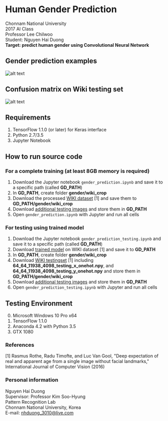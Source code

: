 # Human Gender Prediction
Chonnam National University  
2017 AI Class  
Professor Lee Chilwoo  
Student: Nguyen Hai Duong  
**Target: predict human gender using Convolutional Neural Network**

## Gender prediction examples
![alt text](https://raw.githubusercontent.com/nhduong/2017_ai_cource_project/master/imgs/1.PNG)

## Confusion matrix on Wiki testing set
![alt text](https://raw.githubusercontent.com/nhduong/2017_ai_cource_project/master/imgs/confusion_matrix.png)

## Requirements
1. TensorFlow 1.1.0 (or later) for Keras interface
2. Python 2.7/3.5
3. Jupyter Notebook
## How to run source code
### For a complete training (at least 8GB memory is required)
1. Download the Jupyter notebook `gender_prediction.ipynb` and save it to a specific path (called **GD_PATH**)
2. In **GD_PATH**, create folder **gender/wiki_crop**
3. Download the processed [WIKI dataset](https://drive.google.com/open?id=0BxINLo5jshCRYW8xODhNSlkyLTQ) [1] and save them to **GD_PATH/gender/wiki_crop**
4. Download [additional testing images](https://drive.google.com/open?id=0BxINLo5jshCRUHNNVjd1QVA4bmM) and store them in **GD_PATH**
5. Open `gender_prediction.ipynb` with Jupyter and run all cells
### For testing using trained model
1. Download the Jupyter notebook `gender_prediction_testing.ipynb` and save it to a specific path (called **GD_PATH**)
2. Download [trained model](https://drive.google.com/open?id=0BxINLo5jshCRTTcwdjdKRVFTRUU) on WIKI dataset [1] and save it to **GD_PATH**
3. In **GD_PATH**, create folder **gender/wiki_crop**
4. Download [WIKI testingset](https://drive.google.com/open?id=0BxINLo5jshCRYW8xODhNSlkyLTQ) [1] including **64_64_11938_4098_testing_x_onehot.npy**, and **64_64_11938_4098_testing_y_onehot.npy** and store them in **GD_PATH/gender/wiki_crop**
5. Download [additional testing images](https://drive.google.com/open?id=0BxINLo5jshCRUHNNVjd1QVA4bmM) and store them in **GD_PATH**
6. Open `gender_prediction_testing.ipynb` with Jupyter and run all cells
## Testing Environment
0. Microsoft Windows 10 Pro x64
1. TensorFlow 1.1.0
2. Anaconda 4.2 with Python 3.5
3. GTX 1080

### References
[1] Rasmus Rothe, Radu Timofte, and Luc Van Gool, "Deep expectation of real and apparent age from a single image without facial landmarks," International Journal of Computer Vision (2016)

### Personal information
Nguyen Hai Duong  
Supervisor: Professor Kim Soo-Hyung  
Pattern Recognition Lab  
Chonnam National University, Korea  
E-mail: nhduong_3010@live.com